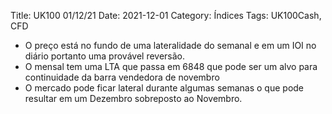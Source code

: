 Title: UK100 01/12/21
Date: 2021-12-01
Category: Índices
Tags: UK100Cash, CFD

* O preço está no fundo de uma lateralidade do semanal e em um IOI no diário portanto uma provável reversão.
* O mensal  tem uma LTA que passa em 6848 que pode ser um alvo para continuidade da barra vendedora de novembro
* O mercado pode ficar lateral durante algumas semanas o que pode resultar em um Dezembro sobreposto ao Novembro.

